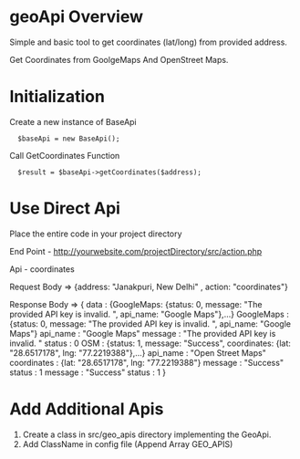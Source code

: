 # geoApi Overview

Simple and basic tool to get coordinates (lat/long) from provided address.

Get Coordinates from GoolgeMaps And OpenStreet Maps.

# Initialization 

Create a new instance of BaseApi 

      $baseApi = new BaseApi();

Call GetCoordinates Function

      $result = $baseApi->getCoordinates($address);

# Use Direct Api

Place the entire code in your project directory

End Point - http://yourwebsite.com/projectDirectory/src/action.php

Api - coordinates

Request Body => {address: "Janakpuri, New Delhi" , action: "coordinates"}
      
Response Body => 
      { data
: 
{GoogleMaps: {status: 0, message: "The provided API key is invalid. ", api_name: "Google Maps"},…}
GoogleMaps
: 
{status: 0, message: "The provided API key is invalid. ", api_name: "Google Maps"}
api_name
: 
"Google Maps"
message
: 
"The provided API key is invalid. "
status
: 
0
OSM
: 
{status: 1, message: "Success", coordinates: {lat: "28.6517178", lng: "77.2219388"},…}
api_name
: 
"Open Street Maps"
coordinates
: 
{lat: "28.6517178", lng: "77.2219388"}
message
: 
"Success"
status
: 
1
message
: 
"Success"
status
: 
1 }
      
      
# Add Additional Apis 

1) Create a class in src/geo_apis directory implementing the GeoApi.
2) Add ClassName in config file (Append Array GEO_APIS)

